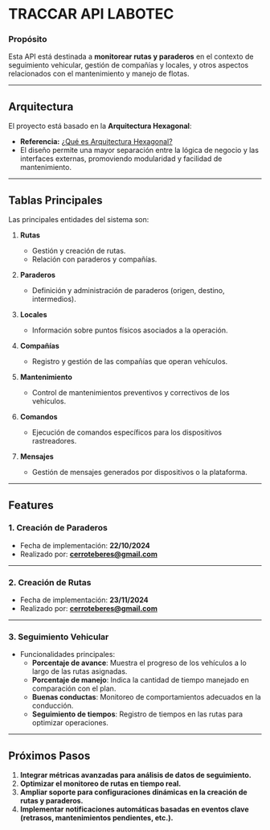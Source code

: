 # **TRACCAR API LABOTEC**

### **Propósito**
Esta API está destinada a **monitorear rutas y paraderos** en el contexto de seguimiento vehicular, gestión de compañías y locales, y otros aspectos relacionados con el mantenimiento y manejo de flotas.

---

## **Arquitectura**
El proyecto está basado en la **Arquitectura Hexagonal**:
- **Referencia:** [¿Qué es Arquitectura Hexagonal?](https://blog.hubspot.es/website/que-es-arquitectura-hexagonal)
- El diseño permite una mayor separación entre la lógica de negocio y las interfaces externas, promoviendo modularidad y facilidad de mantenimiento.

---

## **Tablas Principales**
Las principales entidades del sistema son:

1. **Rutas**
    - Gestión y creación de rutas.
    - Relación con paraderos y compañías.

2. **Paraderos**
    - Definición y administración de paraderos (origen, destino, intermedios).

3. **Locales**
    - Información sobre puntos físicos asociados a la operación.

4. **Compañías**
    - Registro y gestión de las compañías que operan vehículos.

5. **Mantenimiento**
    - Control de mantenimientos preventivos y correctivos de los vehículos.

6. **Comandos**
    - Ejecución de comandos específicos para los dispositivos rastreadores.

7. **Mensajes**
    - Gestión de mensajes generados por dispositivos o la plataforma.

---

## **Features**

### **1. Creación de Paraderos**
- Fecha de implementación: **22/10/2024**
- Realizado por: **cerroteberes@gmail.com**

---

### **2. Creación de Rutas**
- Fecha de implementación: **23/11/2024**
- Realizado por: **cerroteberes@gmail.com**

---

### **3. Seguimiento Vehicular**
- Funcionalidades principales:
    - **Porcentaje de avance**: Muestra el progreso de los vehículos a lo largo de las rutas asignadas.
    - **Porcentaje de manejo**: Indica la cantidad de tiempo manejado en comparación con el plan.
    - **Buenas conductas**: Monitoreo de comportamientos adecuados en la conducción.
    - **Seguimiento de tiempos**: Registro de tiempos en las rutas para optimizar operaciones.

---

## **Próximos Pasos**
1. **Integrar métricas avanzadas para análisis de datos de seguimiento.**
2. **Optimizar el monitoreo de rutas en tiempo real.**
3. **Ampliar soporte para configuraciones dinámicas en la creación de rutas y paraderos.**
4. **Implementar notificaciones automáticas basadas en eventos clave (retrasos, mantenimientos pendientes, etc.).**
